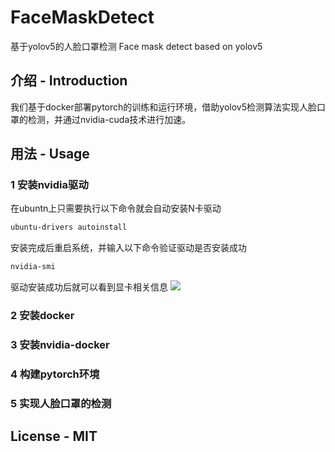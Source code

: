# FaceMaskDetect
基于yolov5的人脸口罩检测
Face mask detect based on yolov5

## 介绍 - Introduction
我们基于docker部署pytorch的训练和运行环境，借助yolov5检测算法实现人脸口罩的检测，并通过nvidia-cuda技术进行加速。

## 用法 - Usage

### 1 安装nvidia驱动

在ubuntn上只需要执行以下命令就会自动安装N卡驱动
```bash
ubuntu-drivers autoinstall
```
安装完成后重启系统，并输入以下命令验证驱动是否安装成功
```bash
nvidia-smi
```
驱动安装成功后就可以看到显卡相关信息
![]("https://github.com/cctomato/FaceMaskDetect/blob/main/detect/inference/images/nvidia-smi.png")

### 2 安装docker

### 3 安装nvidia-docker

### 4 构建pytorch环境

### 5 实现人脸口罩的检测

## License - MIT
